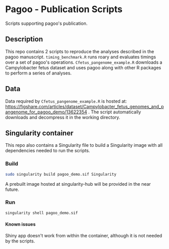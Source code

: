 # Pagoo - Publication Scripts
Scripts supporting pagoo's publication.

## Description
This repo contains 2 scripts to reproduce the analyses described in the pagoo manuscript. `timing_benchmark.R` runs roary and evaluates timings over a set of pagoo's operations. `Cfetus_pangenome_example.R` downloads a Campylobacter fetus dataset and uses pagoo along with other R packages to perform a series of analyses. 

## Data
Data required by `Cfetus_pangenome_example.R` is hosted at: https://figshare.com/articles/dataset/Campylobacter_fetus_genomes_and_pangenome_for_pagoo_demo/13622354 . The script automatically downloads and decompress it in the working directory.

## Singularity container
This repo also contains a Singularity file to build a Singularity image with all dependencies needed to run the scripts. 

### Build
```bash
sudo singularity build pagoo_demo.sif Singularity
```
A prebuilt image hosted at singularity-hub will be provided in the near future.

### Run
```bash
singularity shell pagoo_demo.sif
```

#### Known issues
Shiny app doesn't work from within the container, although it is not needed by the scripts.

